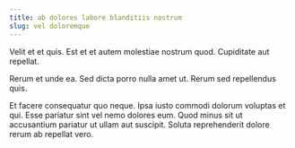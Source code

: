 ```yaml
---
title: ab dolores labore blanditiis nostrum
slug: vel doloremque
---
```


Velit et et quis. Est et et autem molestiae nostrum quod. Cupiditate aut repellat.

Rerum et unde ea. Sed dicta porro nulla amet ut. Rerum sed repellendus quis.

Et facere consequatur quo neque. Ipsa iusto commodi dolorum voluptas et qui. Esse pariatur sint vel nemo dolores eum. Quod minus sit ut accusantium pariatur ut ullam aut suscipit. Soluta reprehenderit dolore rerum ab repellat vero.
